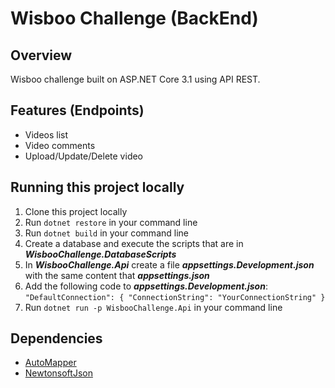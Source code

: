 # Wisboo Challenge (BackEnd)

## Overview

Wisboo challenge built on ASP.NET Core 3.1 using API REST.

## Features (Endpoints)

- Videos list
- Video comments
- Upload/Update/Delete video

## Running this project locally

1. Clone this project locally
2. Run ```dotnet restore``` in your command line
3. Run ```dotnet build``` in your command line
4. Create a database and execute the scripts that are in ***WisbooChallenge.DatabaseScripts***
5. In ***WisbooChallenge.Api*** create a file ***appsettings.Development.json*** with the same content that ***appsettings.json***
6. Add the following code to ***appsettings.Development.json***: ```"DefaultConnection": { "ConnectionString": "YourConnectionString" }```
3. Run ```dotnet run -p WisbooChallenge.Api``` in your command line

## Dependencies

- [AutoMapper](https://github.com/AutoMapper/AutoMapper)
- [NewtonsoftJson](https://github.com/JamesNK/Newtonsoft.Json)

